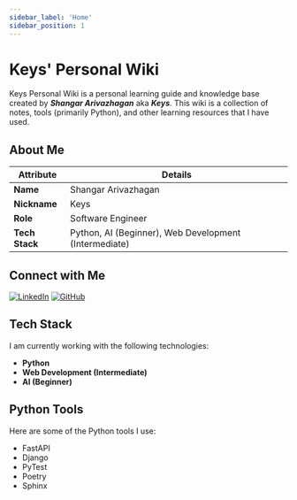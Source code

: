 ```yaml
---
sidebar_label: 'Home'
sidebar_position: 1
---
```


# Keys' Personal Wiki

Keys Personal Wiki is a personal learning guide and knowledge base created by ***Shangar Arivazhagan*** aka ***Keys***.
This wiki is a collection of notes, tools (primarily Python), and other learning resources that I have used.

## About Me

| **Attribute**    | **Details**                                                             |
|------------------|-------------------------------------------------------------------------|
| **Name**         | Shangar Arivazhagan                                                     |
| **Nickname**     | Keys                                                                    |
| **Role**         | Software Engineer                                                       |
| **Tech Stack**   | Python, AI (Beginner), Web Development (Intermediate)                   |

## Connect with Me

[![LinkedIn](https://img.shields.io/badge/LinkedIn-%230077B5.svg?&style=for-the-badge&logo=linkedin&logoColor=white)](https://www.linkedin.com/in/shangar-arivazhagan/)
[![GitHub](https://img.shields.io/badge/GitHub-%23121011.svg?&style=for-the-badge&logo=github&logoColor=white)](https://github.com/shangar-t-a)

## Tech Stack

I am currently working with the following technologies:

- **Python**
- **Web Development (Intermediate)**
- **AI (Beginner)**

## Python Tools

Here are some of the Python tools I use:

- FastAPI
- Django
- PyTest
- Poetry
- Sphinx
